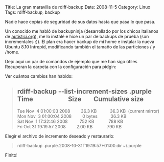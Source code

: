 Title: La gran maravilla de rdiff-backup
Date: 2008-11-5
Category: Linux
Tags: rdiff-backup, backup

Nadie hace copias de seguridad de sus datos hasta que pasa lo que pasa.

Un conocido me habló de backupninja (desarrollado por los chicos
italianos de [autistici.org](http://autistici.org)), me lo instalé e hice un par de backups de prueba (son incrementales :)). El plan era
hacer backup de mi home e instalar la nueva Ubuntu 8.10 Intrepid, modificando también el tamaño de las particiones / y /home.

Dejo aquí un par de comandos de ejemplo que me han sigo útiles.  
Recuperan la carpeta con la configuración para pidgin:

Ver cuántos cambios han habido:

> rdiff-backup --list-increment-sizes .purple  
> Time                       Size        Cumulative size  
> -----------------------------------------------------------------------------  
> Tue Nov  4 01:00:03 2008         36.3 KB           36.3 KB  (current mirror)  
> Mon Nov  3 01:00:04 2008         0 bytes           36.3 KB  
> Sat Nov  1 17:32:46 2008          752 KB            788 KB  
> Fri Oct 31 19:19:57 2008         2.00 KB            790 KB

Elegir el archivo de incremento deseado y restaurarlo:

> rdiff-backup .purple.2008-10-31T19:19:57+01:00.dir ~/.purple

Finito!
